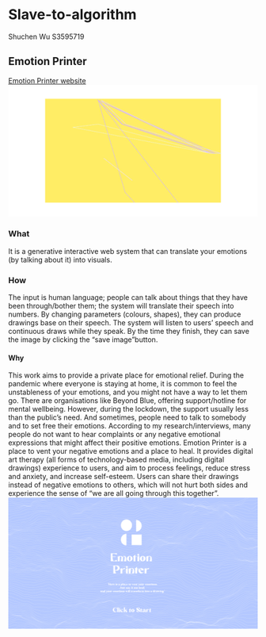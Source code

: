 # Slave-to-algorithm

Shuchen Wu
S3595719

## Emotion Printer
[Emotion Printer website](https://shuchenwuu.github.io/Slave-to-algorithm//Processing/Emotion_Printer/)
![](https://github.com/ShuchenWuu/Slave-to-algorithm/blob/master/Showcase/graphs.gif)

### What
It is a generative interactive web system that can translate your emotions (by talking about it) into visuals. 

### How 
The input is human language; people can talk about things that they have been through/bother them; the system will translate their speech into numbers. By changing parameters (colours, shapes), they can produce drawings base on their speech. The system will listen to users’ speech and continuous draws while they speak. By the time they finish, they can save the image by clicking the “save image”button.

#### Why
This work aims to provide a private place for emotional relief. During the pandemic where everyone is staying at home, it is common to feel the unstableness of your emotions, and you might not have a way to let them go. There are organisations like Beyond Blue, offering support/hotline for mental wellbeing. However, during the lockdown, the support usually less than the public’s need. And sometimes, people need to talk to somebody and to set free their emotions. According to my research/interviews, many people do not want to hear complaints or any negative emotional expressions that might affect their positive emotions. Emotion Printer is a place to vent your negative emotions and a place to heal. It provides digital art therapy (all forms of technology-based media, including digital drawings) experience to users, and aim to process feelings, reduce stress and anxiety, and increase self-esteem. Users can share their drawings instead of negative emotions to others, which will not hurt both sides and experience the sense of “we are all going through this together”.
![](https://github.com/ShuchenWuu/Slave-to-algorithm/blob/master/Showcase/Shuchen_Wu_s3595719_WEB_GRAPHIC.gif)

